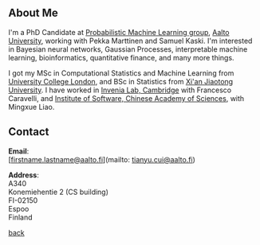 
## About Me

I'm a PhD Candidate at [Probabilistic Machine Learning group](https://research.cs.aalto.fi/pml/), [Aalto University](http://www.aalto.fi/en/), working with Pekka Marttinen and Samuel Kaski. I'm interested in Bayesian neural networks, Gaussian Processes, interpretable machine learning,  bioinformatics, quantitative finance, and many more things.

I got my MSc in Computational Statistics and Machine Learning from [University College London](https://www.ucl.ac.uk/), and BSc in Statistics from [Xi'an Jiaotong University](http://en.xjtu.edu.cn/).  I have worked in [Invenia Lab, Cambridge](https://www.invenia.ca/labs/) with Francesco Caravelli, and [Institute of Software, Chinese Academy of Sciences](http://english.is.cas.cn/), with Mingxue Liao.

## Contact
**Email**:   
[firstname.lastname@aalto.fi](mailto: tianyu.cui@aalto.fi)

**Address**:   
A340  
Konemiehentie 2 (CS building)  
FI-02150  
Espoo  
Finland  

[back](./)
